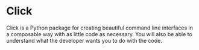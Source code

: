 # Click

Click is a Python package for creating beautiful command line interfaces in a composable way with as little code as necessary. You will also be able to understand what the developer wants you to do with the code.

